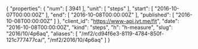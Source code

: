{
  "properties": {
    "num": [
      3941
    ],
    "unit": [
      "steps"
    ],
    "start": [
      "2016-10-07T00:00:00Z"
    ],
    "end": [
      "2016-10-08T00:00:00Z"
    ],
    "published": [
      "2016-10-08T00:00:00Z"
    ]
  },
  "client_id": "https://www-api.jvt.me/fit",
  "date": "2016-10-08T00:00:00Z",
  "kind": "steps",
  "h": "h-measure",
  "slug": "2016/10/4p6aq",
  "aliases": [
    "/mf2/cd94f6e3-8119-4784-850f-121c777477ca/",
    "/mf2/2016/10/4p6aq"
  ]
}
